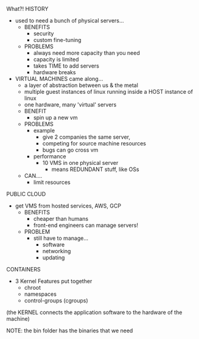 What?!
HISTORY
- used to need a bunch of physical servers…
    - BENEFITS
        - security
        - custom fine-tuning
    - PROBLEMS
        - always need more capacity than you need
        - capacity is limited
        - takes TIME to add servers
        - hardware breaks
- VIRTUAL MACHINES came along...
    - a layer of abstraction between us & the metal
    - multiple guest instances of linux running inside a HOST instance of  linux
    - one hardware, many 'virtual' servers
    - BENEFIT
        - spin up a new vm
    - PROBLEMS
        - example
            - give 2 companies the same server,
            - competing for source machine resources
            - bugs can go cross vm
        - performance
            - 10 VMS in one physical server
                - means REDUNDANT stuff, like OSs
    - CAN….
        - limit resources

PUBLIC CLOUD
- get VMS from hosted services, AWS, GCP
    - BENEFITS
        - cheaper than humans
        - front-end engineers can manage servers!
    - PROBLEM
        - still have to manage…
            - software
            - networking
            - updating

CONTAINERS
- 3 Kernel Features put together
    - chroot
    - namespaces
    - control-groups (cgroups)

(the KERNEL connects the application software to the hardware of the machine)

NOTE: the bin folder has the binaries that we need